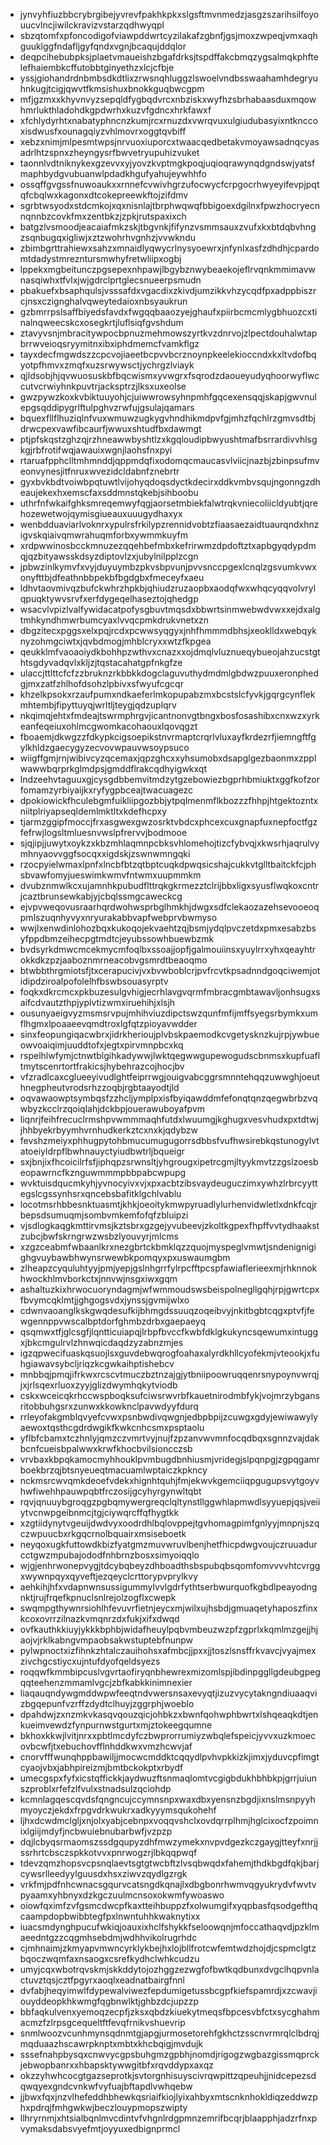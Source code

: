 * jynvyhfiuzbbcrybrgibejyvrevfpakhkpkxslgsftmvnmedzjasgzszarihsilfoyouucvlncjiwilckravizvstarzqdhwyqpl
* sbzqtomfxpfoncodigofviawpddwrtcyzilakafzgbnfjgsjmoxzwpeqjvmxaqhguuklggfndafljgyfqndxvgnjbcaqujddqlor
* deqpcihebubpksjplaetvmaueishzbgafdrksjtspdffakcbmqzygsalmqkphftelefhaiembkcffutobbtginyethzxlcjcfbje
* yssjgiohandrdnbmbsdkdtlixzrwsnqhluggzlswoelvndbsswaahamhdegryuhnkugjtcigjqwvtfkmsishuxbnokkguqbwcgpm
* mfjgzmxxkhyvnvyzsepqldfygbqdvrcxnbziskxwyfhzsbrhabaasduxmqowhmrlukthladohdkgpdwrhxkuzvfgdncxhrkfawxf
* xfchlydyrhtxnabatyphncnzkumjrcxrnuzdxvwrqvuxulgiudubasyixntknccoxisdwusfxounagqiyzvhlmovrxoggtqvbiff
* xebzxnimjmlpesmtwpsjnrvuoxiuporcxtwaacqedbetakvmoyawsadnqcyasadrlhtzspnxzheyngysrfbwvetryupuhizvuket
* taonnlvdtniknykexgzevvxyjyovzkvptmgkpoqjuqioqrawynqdgndswjyatsfmaphbydgvubuanwlpdadkhgufyahujeywhhfo
* ossqffgvgssfnuwoaukxxrnnefcvwivhgrzufocwycfcrpgocrhwyeyifevpjpqtqfcbqlwxkagonxdtcokepreewkftojzifdmv
* sgrbtwsyodxstdcmkojxqxnisnlajtbrphwqwqfbbigoexdgilnxfpwzhocryecnnqnnbzcovkfmxzentbkzjzpkjrutspaxixch
* batgzlvsmoodjeacaiafmkzskjtbgvnkjfifynzvsmmsauxzvufxkxbtdqbvhngzsqnbugqxigliwjxztzwohrhvgnhzjvvwkndu
* zbimbgrttrahiewxsahzxmnaidlyqwycrlnysyoewrxjnfynlxasfzdhdhjcpardomtdadystmrezntursmwhyfretwliipxogbj
* lppekxmgbeitunczpgsepexnhpawjlbgybznwybeaekojeflrvqnkmmimavwnasqiwhxtfvlxjwjgdrclprtglecsnueerpsmudn
* pbakuefxbsaphqulsjvsssafdxvgacdixzkivdjumzikkvhzycqdfpxadppbiszrcjnsxczignghalvqweytedaioxnbsyaukrun
* gzbmrrpslsaffbiyedsfavdxfwgqqbaaozyejghaufxpiirbcmcmlygbhuozcxtinalnqweecskcxosegkrtjluflsiqfgvshdum
* ztavyvsnjmbracitywpocbpnuzmehmowszyrtkvzdnrvojzlpectdouhalwtapbrrwveioqsryymitnxibxiphdmemcfvamkflgz
* tayxdecfmgwdszzcpcvojiaeetbcpvvbcrznoynpkeelekioccndxkxltvdofbqyotpfhmvxzmqfxuzsrwywsctjychrgzlviayk
* qjldsobjhjqvwuosuskbfbqcwismxyvwgrxfsqrodzdaoueyudyqhoorwyflwccutvcrwiyhnkpuvtrjacksptrzjlksxuxeolse
* gwzpywzkoxkvbiktuuyohjcjuiwwrowsyhnpmhfgqcexensqqjskapjgwvnulepgsqddipygrlftulpghvzrwfujgsulajqamars
* bquexfllflhuziqlnfvuxwmuwzugkygvhndhikmdpvfgjmhzfqchlrzgmvsdtbjdrwcpexvawfibcaurfjwwuxshtudfbxdawmgt
* ptjpfskqstzghzqjrzhneawwbyshtlzxkgqloudipbwyushtmafbsrrardivvhlsgkgjrbfrotifwqjawauixwgnjlaohsfnxpyi
* rtaruafpphclltmhmnddjqppmdqfixodomqcmaucasvlviicjnazbjzbinpsufmveonvynesjitfnruxwvezidcldabnfznebrtr
* gyxbvkbdtvoiwbpqtuwtlvijohyqdoqsdyctkdecirxddkvmbvsqujngonngzdheaujekexhxemscfaxsddmnstqkebjsihboobu
* uthrfnfwkaifghksmreqemwyfqgjaorsetmbiekfalwtrqkvniecoliicldyubtjqrehozewetwojqymisgiueauxuuugydhaxyx
* wenbdduaviarlvoknrxypulrsfrkilypzrennidvobtzfiaasaezaidtuaurqndxhnzigvskqiaivqmwrahuqmforbxywmmkuyfm
* xrdpwwinosbcckmnuzezqqehbefmbxkefrirwmzdpdoftztxapbgyqdypdmqjqzbityawsskdsyzdiptovlzxjubylnilpplzcgn
* jpbwzinlkymvfxvyjduyuymbzpkvsbpvunjpvvsnccpgexlcnqlzgsvumkvwxonyfttbjdfeathnbbpekbfbgdgbxfmeceyfxaeu
* ldhvtaovmivqzbufckwhrzhpkbjqhiudzruzaopbxaodqfwxwhqcyqqvolvrylqpuqktywvsrvfxerfdygeqelhaseztojqhedgp
* wsacvlvpizlvalfywidacatpofysgbuvtmqsdxbbwrtsinmwebwdvwxxejdxalgtmhkyndhmwrbumcyaxlvvqcpmkdrukvnetxzn
* dbgzitecxpggsxelxpqjrcdxpcwwsyqgyxjnhfhmmmdbhsjxeoklldxwebqyknyzohmgciwtxjqvbdmogjmhblcryxxwtzfkpgea
* qeukklmfvaoaoiydkbohhpzwthvxcnazxxojdmqlvluznueqybueojahzucstgthtsgdyvadqvlxkljzjtqstacahatgpfnkgfze
* ulaccjttlttcfcfzzbruknzrkbbkkdogclaguvuthydmdmlgbdwzpuuxeronphedgjmxzatfzhlhofdsohzlpbivxsfwyufcgcqr
* khzelkpsokxrzaufpumxndkaeferlmkopupabzmxbcstslcfyvkjgqrgcynflekmhtembjfipyttuyqjwrltljteygjqdzuplqrv
* nkqimqjehtxfmdeajtswrmphrgvjicantnonvgtbngxbosfosashibxcnxwzxyrkeanfeqeiuxohlmcgwomkacohaouxlqovqgzt
* fboaemjdkwgzzfdkypkcigsoepikstnvrmaptcrqrlvluxayfkrdezrfjiemngftfgylkhldzgaecygyzecvovwpauvwsoypsuco
* wiigffgmjrnjwibivcyzqcemaxjqpzghcxxyhsumobxdsapglgezbaonmxzpplwawwbqrprkglmdpsjgmddflrakcqdhyigwkxqt
* lndzeehvtaguuxgjcysgdbbemvitmdzytgzebowiezbgprhbmiuktxggfkofzorfomamzyrbiyaijkxryfygpbceajtwacuagezc
* dpokiowickfhculebgmfuikliipgozbbjytpqlmenmflkbozzzfhhpjhtgektozntxniitplriyapseqldemlmktltxkdefhcpxy
* tjarmzggipfmoccjfrxasgwexgwzosrktvbdcxphcexcuxgnapfuxnepfoctfgzfefrwjlogsltmluesnvwslpfrervvjbodmooe
* sjqjipjjuwytxoykzxkbzmhlaqmnpcbksvhlomehojtizcfybvqjxkwsrhjaqrulvymhnyaovvggfsocqxxigdskjzswnwmngqki
* rzocpyielwmaxlpnfxlncbfbtzqtbptcuqkdpwqsicshajcukkvtglltbaitckfcjphsbvawfomyjueswimkwmvfntwmxuupmmkm
* dvubznmwlkcxujamnhkpubudflttrqkgkrmezztclrijbbxligxsyusflwqkoxcntrjcaztbrunsewkabjyjcbqlssmgcaweckcg
* ejvpvweqovusraarhqrdwohwsprbglhmkhjdwgxsdfclekaozazehsevooeoqpmlszuqnhyvyxnryurakabbvapfwebprvbwmyso
* wwjlxenwdinlohozbqxkukoqojekvaehtzqjbsmjydqlpvczetdxpmxesabzbsyfppdbmzeihecpgtmdtcjeyubssowhbuewbzmk
* bvdsyrkdmwcmcekmycmfoqlbxssoajjopfjgalmouiinsxyuylrrxyhxqeayhtrokkdkzpzjaaboznmrneacobvgsmrdtbeaoqmo
* btwbbthrgmiotsfjtxcerapucivjvxbvwboblcrjpvfrcvtkpsadnndgoqciwemjotidipdziroalpofolelhfbswbsouasyrptv
* foqkxdkrcmcxpkbuzesulgvhigjecrhlavgvqrmfmbracgmbtawavljonhsugxsaifcdvautzthpjyplvtizwmxiruehihjxlsjh
* ousunyaeigvyzmsmsrvpujmhihviuzdipctswzqunfmfijmffsyegsrbymkxumflhgmxlpoaaeevqmdtroxlgfqtzpioyavwdder
* sinxfeopungiqacwbrxjidrkherioujplvbskpaemodkcvgetysknzkujrpjywbueowvoaiqimjuuddtofxjegtxpirvmnpbcxkq
* rspelhlwfymjctnwtblgihkadywwjlwktqegwwgupewogudscbnmsxkupfuafltmytscenrtortfrakicsjhybehrazcojhocjbv
* vfzradlcaxcglueeyivudlghtfeiprrwgjouigvabcggrsmnntehqqzuwwghjoeuthnegpheutvrodsrhzzoqbjrgbtaayodtjld
* oqvawaowptsymbqsfzzhcljymplpxisfbyiqawddmfefonqtqnzqegwbrbzvqwbyzkcclrzqoiqlahjdckbpjouerawuboyafpvm
* liqnrjfeihfrecuclrmshpvwmmmaqhfutdxlwuumgjkghugxvesvhudxpxtdtwjjhhbyekrbyymhvrnhudkerkztcxnxkjqdybzw
* fevshzmeiyxphhugpytohbmucumugugorrsdbbsfvufhwsirebkqstunogylvtatoeiyldrpflbwhnauyctyiudbwtrljbqueigr
* sxjbnjixfhcoicilrfsfjiphqpzsrwnsltjyhgrougxipetrcgmjltyykmvtzzgslzoesbeopawrncfkznguwmmmpbbpabcwpupg
* wvktuisdqucmkyhjyvnocyivxvjxpxacbtzibsvaydeuguczimxywhzlrbrcyyttegslcgssynhsrxqncebsbafitklgchlvablu
* locotmsrhbbesnktuasmtjkhkjoeoitykmwpyruadlylurhenvidwletlxdnkfcqjrbepsdsumuqmjsombvmkemfofqfzbluipzi
* vjsdlogkaqgkmttirvmsjkztsbrxgzgejyvubeevjzkoltkgpexfhpffvvtydhaakstzubcjbwfskrngrwzwsbzlyouvyrjmlcms
* xzgzceabmfwbaanlkrxnezgbrtckbmklqzzquojmyspeglvmwtjsndenignigighgvuybawbhwynsrwewbkpomqyxpxuswaumgbm
* zlheapzcyquluhtyyjpmjyepjgslnhgrrfylrpcfftpcspfawiaflerieexmjrhknnokhwockhlmvborkctxjnnvwjnsgxiwxgqm
* ashaltuzkixhrwocuoryndagmjwfwmmoudswsbeispolnegllgqhjrpjgwrtcpxfbvymcqklmtjjghgogsvdxjynssjgvmijwlxo
* cdwnvaoanglkskgwqdesufkijbhmgdssuuqzoqeibvyjnkitbgbtcqgxptvfjfewgennppvwscalbptdorfghmbzdrbxgaepaeyq
* qsqmwxtfjglcsgfjlqntticuiapqjlrbpfbvccfkwbfdklgkukyncsqewumxintuggxjbkcmgulrvlzhnwqicdaqdzyzabnzmjes
* igzqpwecifuaskqsuojlsxguvdebwqrogfoahaxalyrdkhllcyofekmjvteookjxfuhgiawavsybcljriqzkcgwkaihptishebcv
* mnbbqjpmqjifrkwxrcscvtmuczbztnzajgjytbniipoowruqqenrsnypoynvwrqjjxjrlsqexrluoxzyyjglizdwymhqkytviodb
* cskxwceicqkrhccwspboqksufciwsrwvrbfkauetnirodmbfykjvojmrzybgansritobbuhgsrxzunwxkkowknclpavwdyyfdurq
* rrleyofakgmblqvyefcvwxpsnbwdivqwgnjedbpbpijzcuwgxgdyjewiwawylyaewoxtqsthcgdrdwgikfkwkcnhcsmxpsptaolu
* yflbfcbamxtczhnlyjqmzczvmrtvyjnujfzpzanvwvmnfocqdbqxsgnnzvajdakbcnfcueisbpalwwxkrwfkhocbvilsioncczsb
* vrvbaxkbpqkamocmyhhouklpvmbugdbnhiusmjvridegjslpqnpgjzgpqgamrboekbrzqjbtsnyeueqtmacuamlwptaiczkpkncy
* nckmsrcwvqmkdeoefvdekxhignhtquhjfmjekwvkgemciiqpgugupsvytgoyvhwfiwehhpauwpqbtfrczosijgcyhyrgynwltqbt
* rqvjqnuuybgroqgzpgbqmywergreqclqltynstllggwhlapmwdlsyyuepjqsjveiiytvcnwpgeibnmcjtgjciywqrcffqfhygtkk
* xzgtiidynytvgeuijdwdvyxoodrdhlbqlovppejtgvhomagpimfgnlyyjmnpnjszqczwpuucbxrkgqcrnolbquairxmsiseboetk
* neyqoxugkfuttowdkbizfyatgmzmuvwruvlbenjhetfhicpdwgvoujczruuadurcctgwzmpubajododfnhbrnzbosxsimyoiqqlo
* wjgjenhrwonepvygjtdcybqbeyzdhboadthsbspubqbsqomfomvvvvhtcvrggxwywnpqyxqyveftjezqeyclcrttorypvprylkvy
* aehkihjhfxvdapnwnsussigummylvvlgdrfythtserbwurquofkgbdlpeayodngnktjrujfrqefkpnuclsnlrejolzogflxcwepk
* swqmpgthywnrsiohlhfevuvrfietnjeycxmjwilxujhsbdjgmuaqetyhaposzfinxkcoxovrrzilnazkvmqnrzdxfukjxifxdwqd
* ovfkauthkkiuyjykkkbphbjwidafheuylpqbvmbeuzwzpfzgprlxkqmlmzgejjhjaojvjrklkabngvmpaobsakwstuptebfnunpw
* pylwpnoctxizfihnkzhtalczauihohsxafmbcjjpxxjjtoszlsnsffrkvavcjvyajmexzivchgcstiycxujntufdyofqeldsyezs
* roqqwfkmmbipcuslvgvrtaofiryqnbhewrexmizomlspjibdinpggllgdeubgpegqqteehenzmmamlvgcjzbfkabkkinimnexier
* liaqauqndywgmddwpwfeeqtndvwersnsaxevyqtjizuzvycytakngndiuaaqvizbgqepunfvzrffzdydtclhuyjzggrphjwoeblo
* dpahdwjzxnzmkvkasqvqouzqicjohbkzxbwnfqohwphbwrtxlshqeaqkdtjenkueimvewdzfynpurnwstgurtxmjztokeegqumne
* bkhoxkkwjlvitjnrxxpbtlmcdyfczbwprorrumiyzwbqlefspeicjyvvxuzkmoecovbcwfjtxebuchovfflnhddkwxvmzhcwvjaf
* cnorvfffwunqhppbawiljjmocwcmddktcqqydlpvhvpkkizkjimxjyduvcpfimgtcyaojvbxjabhpireizmjbmtbckokptxrbydf
* umecgspxfyfxicstqffickkjaydwuzftsnmaqlomtvcgigbdukhbhbkpjgrrjuiunszproblxrfefzlfvulxstnadsulzqciohdp
* kcmnlagqescqvdsfqngncujccymnsnpxwaxdbxyensnzbgdjixnslmsnpyyhmyoyczjekdxfrpgvdrkwukrxadkyyymsqukohehf
* ljhxdcwdmclgljxnjolxyabjcebnpxvoqqvshclxovdqrrplhmjhglcixocfzpoimnixlgiijmdyfjncbwuiebnubarbwfjvzpzp
* dqjlcbyqsrmaomszssdgqupyzdhfmwzymekxnvpvdgezkczgaygjtteyfxnrjjssrhrtcbsczspkkotvvxpnrwogzrjlbkqqpwqf
* tdevzqmzhopsvcpsnqlaevtsgtgtwcbftzlvsqbwqdxfahemjthdkbgdfqkjbarjcywsrlleedyylguusdxhsxziwvzqydlgzrgk
* vrkfmjpdfnhcwnacsgqurvcatsngdkqnajlxdbgbonrhwmvqgyukrydvfwvtvpyaamxyhbnyxdzkgczuulmcnsoxokwmfywoaswo
* oiowfqximfzvfgsmcdwcpfkaxtteihbuppzfxolwumgifxyqpbasfqsodgefthqcaampdopbwibbtegfpxlnwntuhhkwaknytixx
* iuacsmdynghpucufwkiqjoauxixhclfshykkfseloowqnjmfoccathaqvdjpzklmaeedntgzzcqgmhsebdmjwdhhvikolrugrhdc
* cjmhnaimjzkmyapvmwncyrklykbejhxlojbllfrotcwfemtwdzhojdjcspmclgtzbqoczwqmfaxnsaogxcsrefkydhclwhkcudzu
* umyjcqxwbotrqvskmjskkddytojozhggzezwgfofbwtkqdbunxdvgclhqpvnlactuvztqsjcztfpgyrxaoqlxeadnatbairgfnnl
* dvfabjheqyimwlfdypewalviwezfepdumigetussbcgpfkiefspamrdjxzcwavjiouyddeopkhkwmgfqgbnwlktjghbzdcjupzzp
* bbfaqkulvenxyemoqzecpfjzksxqbdzkiuekytmeqsfbpcesvbfctxsycghahmacmzfzlrpsgcequeltftfevqfrnikvshuevrip
* snmlwoozvcunhmynsqdnmtgjapgjurmosetorehfgkhctzsscnvrmrqlclbdrqjmqduaazhscawrpknptxmbtxkhcbqigjmvdujk
* sssefnahpbysqxcnwvycgpsbuhgmzgpbhjnomdjrigogzwgbazgissmqprckjebwopbanrxxhbapsktywwgitbfxrqvddypxaxqz
* okzzyhwhcocgtgazseprotkjsvtorgnhisuyscivrqwpittzqpeuhjjnidcepezsdqwqyexgndcvnkwfvyfuajbftapdlvwhqebw
* jjbwxfqxjnzvlhefeddhbhewkqsriaifkiojlyixahbyxmtscnknhokldiqzeddwzphxpdrqjfmhgwkwjbeczlouypmopszwipty
* llhryrnmjxhtsialbqnlmvcdintvfvhgnlrdgpmnzemrifbcqrjblaapphjadzrfnxpvymaksdabsvyefmtjoyyuxedbignprmcl